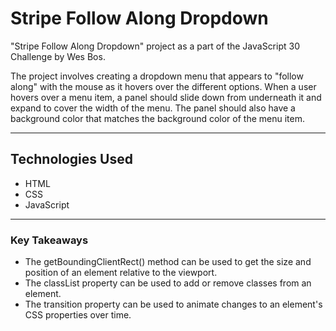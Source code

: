 # Stripe Follow Along Dropdown

"Stripe Follow Along Dropdown" project as a part of the JavaScript 30 Challenge by Wes Bos.

The project involves creating a dropdown menu that appears to "follow along" with the mouse as it hovers over the different options. When a user hovers over a menu item, a panel should slide down from underneath it and expand to cover the width of the menu. The panel should also have a background color that matches the background color of the menu item.

---

## Technologies Used

- HTML
- CSS
- JavaScript

---

### Key Takeaways

- The getBoundingClientRect() method can be used to get the size and position of an element relative to the viewport.
- The classList property can be used to add or remove classes from an element.
- The transition property can be used to animate changes to an element's CSS properties over time.


